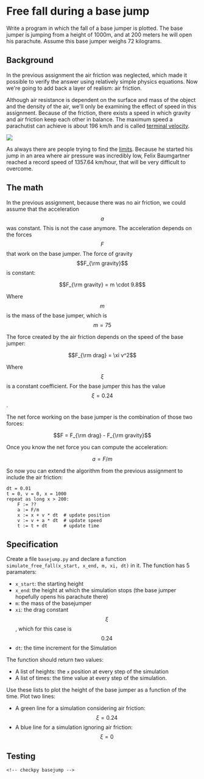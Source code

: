 # Free fall during a base jump

Write a program in which the fall of a base jumper is plotted. The base jumper is jumping from a height of 1000m, and at 200 meters he will open his parachute. Assume this base jumper weighs 72 kilograms.

## Background

In the previous assignment the air friction was neglected, which made it possible to verify the answer using relatively simple physics equations. Now we're going to add back a layer of realism: air friction.

Although air resistance is dependent on the surface and mass of the object and the density of the air, we'll only be examining the effect of speed in this assignment. Because of the friction, there exists a speed in which gravity and air friction keep each other in balance. The maximum speed a parachutist can achieve is about 196 km/h and is called [terminal velocity](https://en.wikipedia.org/wiki/Terminal_velocity).

![](../../assets/Freefall.png)

As always there are people trying to find the [limits](https://en.wikipedia.org/wiki/Speed_skydiving). Because he started his jump in an area where air pressure was incredibly low, Felix Baumgartner reached a record speed of 1357.64 km/hour, that will be very difficult to overcome.

## The math

In the previous assignment, because there was no air friction, we could assume that the acceleration $$a$$ was constant. This is not the case anymore. The acceleration depends on the forces $$F$$ that work on the base jumper. The force of gravity $$F_{\rm gravity}$$ is constant:

$$F_{\rm gravity} = m \cdot 9.8$$

Where $$m$$ is the mass of the base jumper, which is $$m = 75$$

The force created by the air friction depends on the speed of the base jumper:

$$F_{\rm drag} = \xi v^2$$

Where $$\xi$$ is a constant coefficient. For the base jumper this has the value $$\xi = 0.24$$.

The net force working on the base jumper is the combination of those two forces:

$$F = F_{\rm drag} - F_{\rm gravity}$$

Once you know the net force you can compute the acceleration:

$$a = F/m$$

So now you can extend the algorithm from the previous assignment to include the air friction:

    dt = 0.01
    t = 0, v = 0, x = 1000
    repeat as long x > 200:
        F := ??
        a := F/m
        x := x + v * dt  # update position
        v := v + a * dt  # update speed
        t := t + dt      # update time

## Specification

Create a file `basejump.py` and declare a function `simulate_free_fall(x_start, x_end, m, xi, dt)` in it. The function has 5 paramaters:

- `x_start`: the starting height
- `x_end`: the height at which the simulation stops (the base jumper hopefully opens his parachute there)
- `m`: the mass of the basejumper
- `xi`: the drag constant $$\xi$$, which for this case is $$0.24$$
- `dt`: the time increment for the Simulation

The function should return two values:
- A list of heights: the `x` position at every step of the simulation
- A list of times: the time value at every step of the simulation.

Use these lists to plot the height of the base jumper as a function of the time. Plot two lines:
- A green line for a simulation considering air friction: $$\xi = 0.24$$
- A blue line for a simulation ignoring air friction: $$\xi = 0$$

## Testing

	<!-- checkpy basejump -->
